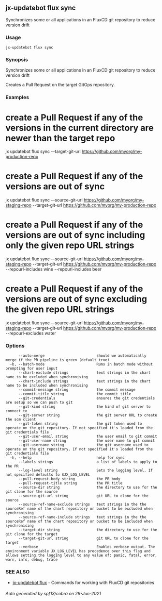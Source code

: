 ## jx-updatebot flux sync

Synchronizes some or all applications in an FluxCD git repository to reduce version drift

### Usage

```
jx-updatebot flux sync
```

### Synopsis

Synchronizes some or all applications in an FluxCD git repository to reduce version drift 

Creates a Pull Request on the target GitOps repository.

### Examples

  # create a Pull Request if any of the versions in the current directory are newer than the target repo
  jx updatebot flux sync --target-git-url https://github.com/myorg/my-production-repo
  
  # create a Pull Request if any of the versions are out of sync
  jx updatebot flux sync --source-git-url https://github.com/myorg/my-staging-repo --target-git-url https://github.com/myorg/my-production-repo
  
  # create a Pull Request if any of the versions are out of sync including only the given repo URL strings
  jx updatebot flux sync --source-git-url https://github.com/myorg/my-staging-repo --target-git-url https://github.com/myorg/my-production-repo --repourl-includes wine  --repourl-includes beer
  
  # create a Pull Request if any of the versions are out of sync excluding the given repo URL strings
  jx updatebot flux sync --source-git-url https://github.com/myorg/my-staging-repo --target-git-url https://github.com/myorg/my-production-repo --repourl-excludes water

### Options

```
      --auto-merge                        should we automatically merge if the PR pipeline is green (default true)
  -b, --batch-mode                        Runs in batch mode without prompting for user input
      --chart-exclude strings             text strings in the chart name to be excluded when synchronising
      --chart-include strings             text strings in the chart name to be included when synchronising
      --commit-message string             the commit message
      --commit-title string               the commit title
      --git-credentials                   ensures the git credentials are setup so we can push to git
      --git-kind string                   the kind of git server to connect to
      --git-server string                 the git server URL to create the scm client
      --git-token string                  the git token used to operate on the git repository. If not specified it's loaded from the git credentials file
      --git-user-email string             the user email to git commit
      --git-user-name string              the user name to git commit
      --git-username string               the git username used to operate on the git repository. If not specified it's loaded from the git credentials file
  -h, --help                              help for sync
      --labels strings                    a list of labels to apply to the PR
      --log-level string                  Sets the logging level. If not specified defaults to $JX_LOG_LEVEL
      --pull-request-body string          the PR body
      --pull-request-title string         the PR title
      --source-dir string                 the directory to use for the git clone for the source
      --source-git-url string             git URL to clone for the source
      --source-ref-name-exclude strings   text strings in the the sourceRef name of the chart repository or bucket to be excluded when synchronising
      --source-ref-name-include strings   text strings in the the sourceRef name of the chart repository or bucket to be included when synchronising
      --target-dir string                 the directory to use for the git clone for the target
      --target-git-url string             git URL to clone for the target
      --verbose                           Enables verbose output. The environment variable JX_LOG_LEVEL has precedence over this flag and allows setting the logging level to any value of: panic, fatal, error, warn, info, debug, trace
```

### SEE ALSO

* [jx-updatebot flux](jx-updatebot_flux.md)	 - Commands for working with FluxCD git repositories

###### Auto generated by spf13/cobra on 29-Jun-2021
